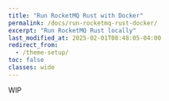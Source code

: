 ```yaml
---
title: "Run RocketMQ Rust with Docker"
permalink: /docs/run-rocketmq-rust-docker/
excerpt: "Run RocketMQ Rust locally"
last_modified_at: 2025-02-01T08:48:05-04:00
redirect_from:
  - /theme-setup/
toc: false
classes: wide
---
```


WIP

